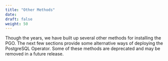 ```yaml
---
title: "Other Methods"
date:
draft: false
weight: 50
---
```


Though the years, we have built up several other methods for installing the
PGO. The next few sections provide some alternative ways of
deploying the PostgreSQL Operator. Some of these methods are deprecated and may
be removed in a future release.
